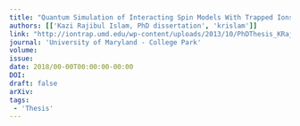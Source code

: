 ```yaml
---
title: "Quantum Simulation of Interacting Spin Models With Trapped Ions"
authors: [['Kazi Rajibul Islam, PhD dissertation', 'krislam']]
link: "http://iontrap.umd.edu/wp-content/uploads/2013/10/PhDThesis_KRajibulIslam_2012.pdf"
journal: 'University of Maryland - College Park'
volume: 
issue: 
date: 2018/00-00T00:00:00-00:00
DOI:
draft: false
arXiv:
tags:
 - 'Thesis'
---
```


